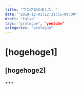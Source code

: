 ```yaml
---
title: "ブログ始めました。"
date: "2019-12-01T22:31:51+09:00"
draft: "false"
tags: "prologue", "youtube"
categories: "prologue"
---
```


# [hogehoge1]

## [hogehoge2]

+++